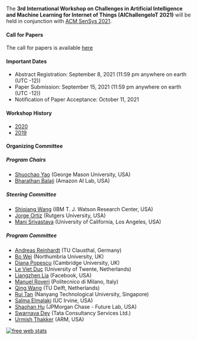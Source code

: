 The **3rd International Workshop on Challenges in Artificial Intelligence and Machine Learning for Internet of Things (AIChallengeIoT 2021)** will be held in conjunction with [ACM SenSys 2021](http://sensys.acm.org/2021/).


<script type="text/javascript">
function displayDate(dt) {
  var hour = dt.getHours();
  var minute = dt.getMinutes();
  var temp = '' + ((hour > 12) ? hour - 12 : hour);
  if (hour == 0)
    temp = '12';
  temp += ((minute < 10) ? ':0' : ':') + minute;
  temp += (hour >= 12) ? ' PM' : ' AM';
  temp += (dt.getDay() - dt.getUTCDay() == 1 ? ' (Nov. 17)' : '');
  return temp;
}

function getTimezoneOffset() {
  var offset = -(new Date()).getTimezoneOffset()/60;
  var temp = "UTC" + (offset >= 0 ? "+" : "") + offset;
  return temp;
}

function getLocalTimezone() {
  try {
    return Intl.DateTimeFormat().resolvedOptions().timeZone + ", " + getTimezoneOffset();
  }
  catch(e) {
    return getTimezoneOffset();
  }
}

function writeTimeRange(startTime, endTime) {
  var startTimeObj = new Date("2020-11-16T" + startTime + ":00.000+00:00");
  var endTimeObj = new Date("2020-11-16T" + endTime + ":00.000+00:00");

  return document.write(displayDate(startTimeObj) + " - " + displayDate(endTimeObj) + " (" + getLocalTimezone() +")");
}
</script>



#### Call for Papers

The call for papers is available [here](https://aichallengeiot.github.io/cfp.html)

#### Important Dates
- Abstract Registration: September 8, 2021 (11:59 pm anywhere on earth (UTC -12))
- Paper Submission: September 15, 2021 (11:59 pm anywhere on earth (UTC -12))
- Notification of Paper Acceptance: October 11, 2021


#### Workshop History

- [2020](https://aichallengeiot.github.io/2020/index.html)
- [2019](https://aichallengeiot.github.io/2019/index.html)



#### Organizing Committee

##### Program Chairs

- [Shuochao Yao](https://yscacaca.github.io/) (George Mason University, USA)
- [Bharathan Balaji](https://www.synergylabs.org/bharath/) (Amazon AI Lab, USA)


##### Steering Committee

- [Shiqiang Wang](https://researcher.watson.ibm.com/researcher/view.php?person=us-wangshiq) (IBM T. J. Watson Research Center, USA)
- [Jorge Ortiz](http://jorgeortizphd.info/) (Rutgers University, USA)
- [Mani Srivastava](https://www.ee.ucla.edu/mani-srivastava/) (University of California, Los Angeles, USA)


##### Program Committee
- [Andreas Reinhardt](https://www.areinhardt.de/) (TU Clausthal, Germany)
- [Bo Wei](https://www.northumbria.ac.uk/about-us/our-staff/w/bo-wei/) (Northumbria University, UK)
- [Diana Popescu](https://www.kcl.ac.uk/people/diana-popescu) (Cambridge University, UK)
- [Le Viet Duc](https://people.utwente.nl/v.d.le) (University of Twente, Netherlands)
- [Liangzhen Lia](https://aichallengeiot.github.io) (Facebook, USA)
- [Manuel Roveri](http://roveri.faculty.polimi.it/) (Politecnico di Milano, Italy)
- [Qing Wang](https://www.st.ewi.tudelft.nl/qing/) (TU Delft, Netherlands)
- [Rui Tan](https://personal.ntu.edu.sg/tanrui/) (Nanyang Technological University, Singapore)
- [Salma Elmalaki](https://faculty.sites.uci.edu/elmalaki/) (UC Irvine, USA)
- [Shaohan Hu](https://hushaohan.github.io/) (JPMorgan Chase - Future Lab, USA)
- [Swarnava Dey](https://aichallengeiot.github.io) (Tata Consultancy Services Ltd.)
- [Urmish Thakker](https://urmish.github.io/) (ARM, USA)


<script type="text/javascript">
var sc_project=8539485; 
var sc_invisible=1; 
var sc_security="2bff2be0"; 
var scJsHost = (("https:" == document.location.protocol) ? "https://secure." : "http://www.");
document.write("<sc"+"ript type='text/javascript' src='" + scJsHost + "statcounter.com/counter/counter.js'></"+"script>");
</script>

<noscript>
  <div class="statcounter"><a title="free web stats"
href="http://statcounter.com/" target="_blank"><img
class="statcounter"
src="https://c.statcounter.com/8539485/0/2bff2be0/1/"
alt="free web stats"></a></div>
</noscript>

